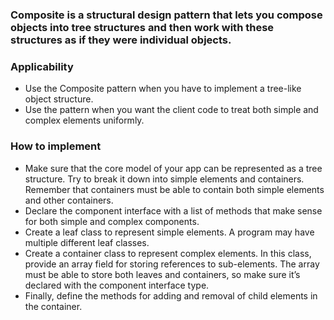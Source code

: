 ### <b>Composite</b> is a structural design pattern that lets you compose objects into tree structures and then work with these structures as if they were individual objects.

### Applicability

- Use the Composite pattern when you have to implement a tree-like object structure.
- Use the pattern when you want the client code to treat both simple and complex elements uniformly.

### How to implement

- Make sure that the core model of your app can be represented as a tree structure. Try to break it down into simple elements and containers. Remember that containers must be able to contain both simple elements and other containers.
- Declare the component interface with a list of methods that make sense for both simple and complex components.
- Create a leaf class to represent simple elements. A program may have multiple different leaf classes.
- Create a container class to represent complex elements. In this class, provide an array field for storing references to sub-elements. The array must be able to store both leaves and containers, so make sure it’s declared with the component interface type.
- Finally, define the methods for adding and removal of child elements in the container.
